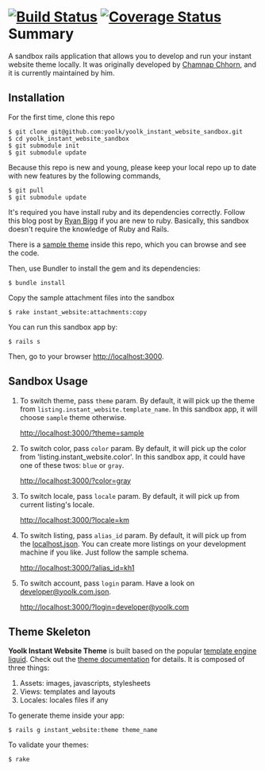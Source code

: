 [![Build Status](https://travis-ci.org/yoolk/yoolk_liquid.svg?branch=master)](https://travis-ci.org/yoolk/yoolk_liquid) [![Coverage Status](https://coveralls.io/repos/yoolk/yoolk_liquid/badge.png?branch=master)](https://coveralls.io/r/yoolk/yoolk_liquid?branch=master)
Summary
=======

A sandbox rails application that allows you to develop and run your instant website theme locally. It was originally developed by [Chamnap Chhorn](http://github.com/chamnap), and it is currently maintained by him.

## Installation

For the first time, clone this repo

    $ git clone git@github.com:yoolk/yoolk_instant_website_sandbox.git
    $ cd yoolk_instant_website_sandbox
    $ git submodule init
    $ git submodule update

Because this repo is new and young, please keep your local repo up to date with new features by the following commands,

    $ git pull
    $ git submodule update

It's required you have install ruby and its dependencies correctly. Follow this blog post by [Ryan Bigg](http://ryanbigg.com/2010/12/ubuntu-ruby-rvm-rails-and-you/) if you are new to ruby. Basically, this sandbox doesn't require the knowledge of Ruby and Rails.

There is a [sample theme](https://github.com/yoolk/yoolk_instant_website_sandbox/tree/master/app/themes/sample) inside this repo, which you can browse and see the code.

Then, use Bundler to install the gem and its dependencies:

    $ bundle install

Copy the sample attachment files into the sandbox

    $ rake instant_website:attachments:copy

You can run this sandbox app by:

    $ rails s

Then, go to your browser [http://localhost:3000](http://localhost:3000).

## Sandbox Usage

1. To switch theme, pass `theme` param. By default, it will pick up the theme from `listing.instant_website.template_name`. In this sandbox app, it will choose `sample` theme otherwise.

    [http://localhost:3000/?theme=sample](http://localhost:3000/?theme=sample)

2. To switch color, pass `color` param. By default, it will pick up the color from 'listing.instant_website.color'. In this sandbox app, it could have one of these twos: `blue` or `gray`.

    [http://localhost:3000/?color=gray](http://localhost:3000/?color=gray)

2. To switch locale, pass `locale` param. By default, it will pick up from current listing's locale.

    [http://localhost:3000/?locale=km](http://localhost:3000/?locale=km)

3. To switch listing, pass `alias_id` param. By default, it will pick up from the [localhost.json](https://github.com/yoolk/yoolk_instant_website_sandbox/blob/master/db/samples/jsons/domains/localhost.json). You can create more listings on your development machine if you like. Just follow the sample schema.

    [http://localhost:3000/?alias_id=kh1](http://localhost:3000/?alias_id=kh1)

4. To switch account, pass `login` param. Have a look on [developer@yoolk.com.json](https://github.com/yoolk/yoolk_instant_website_sandbox/blob/master/db/samples/jsons/developer@yoolk.com.json).

    [http://localhost:3000/?login=developer@yoolk.com](http://localhost:3000/?login=developer@yoolk.com)

## Theme Skeleton

**Yoolk Instant Website Theme** is built based on the popular [template engine liquid](https://github.com/Shopify/liquid). Check out the [theme documentation](http://yoolk.github.io/liquid-documentation/theme-templates/) for details. It is composed of three things:

  1. Assets: images, javascripts, stylesheets
  2. Views: templates and layouts
  3. Locales: locales files if any

To generate theme inside your app:

    $ rails g instant_website:theme theme_name

To validate your themes:

    $ rake
